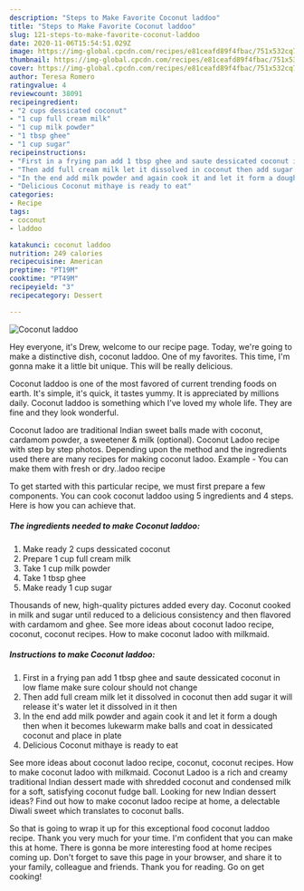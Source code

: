 ```yaml
---
description: "Steps to Make Favorite Coconut laddoo"
title: "Steps to Make Favorite Coconut laddoo"
slug: 121-steps-to-make-favorite-coconut-laddoo
date: 2020-11-06T15:54:51.029Z
image: https://img-global.cpcdn.com/recipes/e81ceafd89f4fbac/751x532cq70/coconut-laddoo-recipe-main-photo.jpg
thumbnail: https://img-global.cpcdn.com/recipes/e81ceafd89f4fbac/751x532cq70/coconut-laddoo-recipe-main-photo.jpg
cover: https://img-global.cpcdn.com/recipes/e81ceafd89f4fbac/751x532cq70/coconut-laddoo-recipe-main-photo.jpg
author: Teresa Romero
ratingvalue: 4
reviewcount: 38091
recipeingredient:
- "2 cups dessicated coconut"
- "1 cup full cream milk"
- "1 cup milk powder"
- "1 tbsp ghee"
- "1 cup sugar"
recipeinstructions:
- "First in a frying pan add 1 tbsp ghee and saute dessicated coconut in low flame make sure colour should not change"
- "Then add full cream milk let it dissolved in coconut then add sugar it will release it&#39;s water let it dissolved in it then"
- "In the end add milk powder and again cook it and let it form a dough then when it becomes lukewarm make balls and coat in dessicated coconut and place in plate"
- "Delicious Coconut mithaye is ready to eat"
categories:
- Recipe
tags:
- coconut
- laddoo

katakunci: coconut laddoo 
nutrition: 249 calories
recipecuisine: American
preptime: "PT19M"
cooktime: "PT49M"
recipeyield: "3"
recipecategory: Dessert

---
```



![Coconut laddoo](https://img-global.cpcdn.com/recipes/e81ceafd89f4fbac/751x532cq70/coconut-laddoo-recipe-main-photo.jpg)

Hey everyone, it's Drew, welcome to our recipe page. Today, we're going to make a distinctive dish, coconut laddoo. One of my favorites. This time, I'm gonna make it a little bit unique. This will be really delicious.

Coconut laddoo is one of the most favored of current trending foods on earth. It's simple, it's quick, it tastes yummy. It is appreciated by millions daily. Coconut laddoo is something which I've loved my whole life. They are fine and they look wonderful.

Coconut ladoo are traditional Indian sweet balls made with coconut, cardamom powder, a sweetener &amp; milk (optional). Coconut Ladoo recipe with step by step photos. Depending upon the method and the ingredients used there are many recipes for making coconut ladoo. Example - You can make them with fresh or dry..ladoo recipe


To get started with this particular recipe, we must first prepare a few components. You can cook coconut laddoo using 5 ingredients and 4 steps. Here is how you can achieve that.

<!--inarticleads1-->

##### The ingredients needed to make Coconut laddoo:

1. Make ready 2 cups dessicated coconut
1. Prepare 1 cup full cream milk
1. Take 1 cup milk powder
1. Take 1 tbsp ghee
1. Make ready 1 cup sugar


Thousands of new, high-quality pictures added every day. Coconut cooked in milk and sugar until reduced to a delicious consistency and then flavored with cardamom and ghee. See more ideas about coconut ladoo recipe, coconut, coconut recipes. How to make coconut ladoo with milkmaid. 

<!--inarticleads2-->

##### Instructions to make Coconut laddoo:

1. First in a frying pan add 1 tbsp ghee and saute dessicated coconut in low flame make sure colour should not change
1. Then add full cream milk let it dissolved in coconut then add sugar it will release it&#39;s water let it dissolved in it then
1. In the end add milk powder and again cook it and let it form a dough then when it becomes lukewarm make balls and coat in dessicated coconut and place in plate
1. Delicious Coconut mithaye is ready to eat


See more ideas about coconut ladoo recipe, coconut, coconut recipes. How to make coconut ladoo with milkmaid. Coconut Ladoo is a rich and creamy traditional Indian dessert made with shredded coconut and condensed milk for a soft, satisfying coconut fudge ball. Looking for new Indian dessert ideas? Find out how to make coconut ladoo recipe at home, a delectable Diwali sweet which translates to coconut balls. 

So that is going to wrap it up for this exceptional food coconut laddoo recipe. Thank you very much for your time. I'm confident that you can make this at home. There is gonna be more interesting food at home recipes coming up. Don't forget to save this page in your browser, and share it to your family, colleague and friends. Thank you for reading. Go on get cooking!
